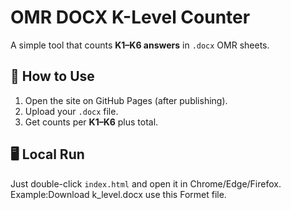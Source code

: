 # OMR DOCX K-Level Counter

A simple tool that counts **K1–K6 answers** in `.docx` OMR sheets.

## 🚀 How to Use
1. Open the site on GitHub Pages (after publishing).
2. Upload your `.docx` file.
3. Get counts per **K1–K6** plus total.

## 🖥️ Local Run
Just double-click `index.html` and open it in Chrome/Edge/Firefox.
 Example:Download k_level.docx use this Formet file.
